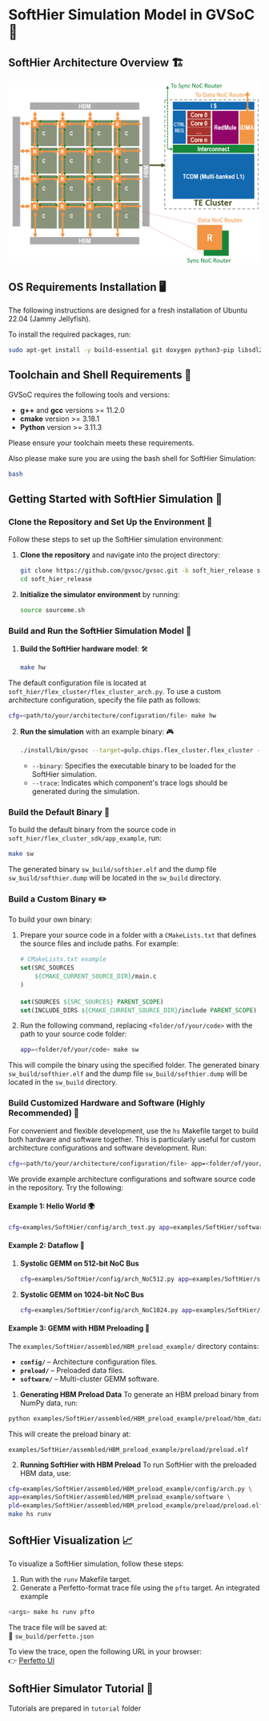 # SoftHier Simulation Model in GVSoC 🚀

## SoftHier Architecture Overview 🏗️

![SoftHier Architecture Diagram](docs/figures/SoftHier_Arch.png)

## OS Requirements Installation 🖥️

The following instructions are designed for a fresh installation of Ubuntu 22.04 (Jammy Jellyfish).

To install the required packages, run:

```bash
sudo apt-get install -y build-essential git doxygen python3-pip libsdl2-dev curl cmake gtkwave libsndfile1-dev rsync autoconf automake texinfo libtool pkg-config libsdl2-ttf-dev
```

## Toolchain and Shell Requirements 🔧

GVSoC requires the following tools and versions:

- **g++** and **gcc** versions >= 11.2.0
- **cmake** version >= 3.18.1
- **Python** version >= 3.11.3

Please ensure your toolchain meets these requirements. 

Also please make sure you are using the bash shell for SoftHier Simulation:

```bash
bash
```

## Getting Started with SoftHier Simulation 🚀

### Clone the Repository and Set Up the Environment 🏁

Follow these steps to set up the SoftHier simulation environment:

1. **Clone the repository** and navigate into the project directory:

   ```bash
   git clone https://github.com/gvsoc/gvsoc.git -b soft_hier_release soft_hier_release
   cd soft_hier_release
   ```

2. **Initialize the simulator environment** by running:

   ```bash
   source sourceme.sh
   ```

### Build and Run the SoftHier Simulation Model 🧱

1. **Build the SoftHier hardware model**: 🛠️

   ```bash
   make hw
   ```
The default configuration file is located at `soft_hier/flex_cluster/flex_cluster_arch.py`. To use a custom architecture configuration, specify the file path as follows:

   ```bash
   cfg=<path/to/your/architecture/configuration/file> make hw
   ```

2. **Run the simulation** with an example binary: 🎮

   ```bash
   ./install/bin/gvsoc --target=pulp.chips.flex_cluster.flex_cluster --binary examples/SoftHier/binary/example.elf run --trace=/chip/cluster_0/redmule
   ```

   - `--binary`: Specifies the executable binary to be loaded for the SoftHier simulation.
   - `--trace`: Indicates which component's trace logs should be generated during the simulation.


### Build the Default Binary 💾
To build the default binary from the source code in `soft_hier/flex_cluster_sdk/app_example`, run:
   ```bash
   make sw
   ```
The generated binary `sw_build/softhier.elf` and the dump file `sw_build/softhier.dump` will be located in the `sw_build` directory.

### Build a Custom Binary ✏️
To build your own binary:

1. Prepare your source code in a folder with a `CMakeLists.txt` that defines the source files and include paths. For example:
   ```cmake
   # CMakeLists.txt example
   set(SRC_SOURCES
       ${CMAKE_CURRENT_SOURCE_DIR}/main.c
   )
   
   set(SOURCES ${SRC_SOURCES} PARENT_SCOPE)
   set(INCLUDE_DIRS ${CMAKE_CURRENT_SOURCE_DIR}/include PARENT_SCOPE)
   ```

2. Run the following command, replacing `<folder/of/your/code>` with the path to your source code folder:
   ```bash
   app=<folder/of/your/code> make sw
   ```

This will compile the binary using the specified folder. The generated binary `sw_build/softhier.elf` and the dump file `sw_build/softhier.dump` will be located in the `sw_build` directory.


### Build Customized Hardware and Software (Highly Recommended) 🧩

For convenient and flexible development, use the `hs` Makefile target to build both hardware and software together. This is particularly useful for custom architecture configurations and software development. Run:

```bash
cfg=<path/to/your/architecture/configuration/file> app=<folder/of/your/code> make hs
```

We provide example architecture configurations and software source code in the repository. Try the following:

#### Example 1: Hello World 🌍
```bash
cfg=examples/SoftHier/config/arch_test.py app=examples/SoftHier/software/test make hs; make run
```

#### Example 2:  Dataflow 🎯
1. **Systolic GEMM on 512-bit NoC Bus**
   ```bash
   cfg=examples/SoftHier/config/arch_NoC512.py app=examples/SoftHier/software/gemm_systolic make hs; make runv
   ```
2. **Systolic GEMM on 1024-bit NoC Bus**
   ```bash
   cfg=examples/SoftHier/config/arch_NoC1024.py app=examples/SoftHier/software/gemm_systolic make hs; make runv
   ```

#### Example 3:  GEMM with HBM Preloading 🚀
The `examples/SoftHier/assembled/HBM_preload_example/` directory contains:
- **`config/`** – Architecture configuration files.
- **`preload/`** – Preloaded data files.
- **`software/`** – Multi-cluster GEMM software.

1. **Generating HBM Preload Data**
To generate an HBM preload binary from NumPy data, run:
```bash
python examples/SoftHier/assembled/HBM_preload_example/preload/hbm_data.py
```
This will create the preload binary at:
```
examples/SoftHier/assembled/HBM_preload_example/preload/preload.elf
```

2. **Running SoftHier with HBM Preload**
To run SoftHier with the preloaded HBM data, use:
```bash
cfg=examples/SoftHier/assembled/HBM_preload_example/config/arch.py \
app=examples/SoftHier/assembled/HBM_preload_example/software \
pld=examples/SoftHier/assembled/HBM_preload_example/preload/preload.elf \
make hs runv
```

## SoftHier Visualization 📈

To visualize a SoftHier simulation, follow these steps:
1. Run with the `runv` Makefile target.
2. Generate a Perfetto-format trace file using the `pfto` target.
An integrated example
```bash
<args> make hs runv pfto
```

The trace file will be saved at:  
📂 `sw_build/perfetto.json`

To view the trace, open the following URL in your browser:  
👉 [Perfetto UI](https://ui.perfetto.dev/)

## SoftHier Simulator Tutorial 📖

Tutorials are prepared in `tutorial` folder

